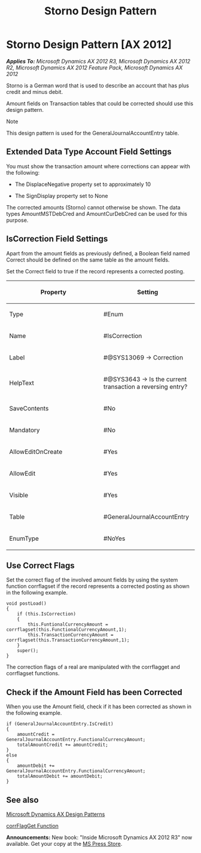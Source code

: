 ﻿---
title: Storno Design Pattern
TOCTitle: Storno
ms:assetid: 40d4ff11-a6fa-4728-8eca-60d8d6283dd4
ms:mtpsurl: https://msdn.microsoft.com/en-us/library/Aa594252(v=AX.60)
ms:contentKeyID: 35242947
ms.date: 05/18/2015
mtps_version: v=AX.60
---

# Storno Design Pattern [AX 2012]


_**Applies To:** Microsoft Dynamics AX 2012 R3, Microsoft Dynamics AX 2012 R2, Microsoft Dynamics AX 2012 Feature Pack, Microsoft Dynamics AX 2012_

Storno is a German word that is used to describe an account that has plus credit and minus debit.

Amount fields on Transaction tables that could be corrected should use this design pattern.


> [!NOTE]
> <P>This design pattern is used for the GeneralJournalAccountEntry table.</P>



## Extended Data Type Account Field Settings

You must show the transaction amount where corrections can appear with the following:

  - The DisplaceNegative property set to approximately 10

  - The SignDisplay property set to None

The corrected amounts (Storno) cannot otherwise be shown. The data types AmountMSTDebCred and AmountCurDebCred can be used for this purpose.

## IsCorrection Field Settings

Apart from the amount fields as previously defined, a Boolean field named Correct should be defined on the same table as the amount fields.

Set the Correct field to true if the record represents a corrected posting.

<table>
<colgroup>
<col style="width: 50%" />
<col style="width: 50%" />
</colgroup>
<thead>
<tr class="header">
<th><p>Property</p></th>
<th><p>Setting</p></th>
</tr>
</thead>
<tbody>
<tr class="odd">
<td><p>Type</p></td>
<td><p>#Enum</p></td>
</tr>
<tr class="even">
<td><p>Name</p></td>
<td><p>#IsCorrection</p></td>
</tr>
<tr class="odd">
<td><p>Label</p></td>
<td><p>#@SYS13069 -&gt; Correction</p></td>
</tr>
<tr class="even">
<td><p>HelpText</p></td>
<td><p>#@SYS3643 -&gt; Is the current transaction a reversing entry?</p></td>
</tr>
<tr class="odd">
<td><p>SaveContents</p></td>
<td><p>#No</p></td>
</tr>
<tr class="even">
<td><p>Mandatory</p></td>
<td><p>#No</p></td>
</tr>
<tr class="odd">
<td><p>AllowEditOnCreate</p></td>
<td><p>#Yes</p></td>
</tr>
<tr class="even">
<td><p>AllowEdit</p></td>
<td><p>#Yes</p></td>
</tr>
<tr class="odd">
<td><p>Visible</p></td>
<td><p>#Yes</p></td>
</tr>
<tr class="even">
<td><p>Table</p></td>
<td><p>#GeneralJournalAccountEntry</p></td>
</tr>
<tr class="odd">
<td><p>EnumType</p></td>
<td><p>#NoYes</p></td>
</tr>
</tbody>
</table>


## Use Correct Flags

Set the correct flag of the involved amount fields by using the system function corrflagset if the record represents a corrected posting as shown in the following example.

    void postLoad() 
    {
        if (this.IsCorrection)
        {
            this.FuntionalCurrencyAmount = corrflagset(this.FunctionalCurrencyAmount,1);
            this.TransactionCurrencyAmount = corrflagset(this.TransactionCurrencyAmount,1);
        }
        super(); 
    }

The correction flags of a real are manipulated with the corrflagget and corrflagset functions.

## Check if the Amount Field has been Corrected

When you use the Amount field, check if it has been corrected as shown in the following example.

    if (GeneralJournalAccountEntry.IsCredit)
    {
        amountCredit = GeneralJournalAccountEntry.FunctionalCurrencyAmount;
        totalAmountCredit += amountCredit;
    }
    else
    {
        amountDebit += GeneralJournalAccountEntry.FunctionalCurrencyAmount;
        totalAmountDebit += amountDebit;
    }

## See also

[Microsoft Dynamics AX Design Patterns](microsoft-dynamics-ax-design-patterns.md)

[corrFlagGet Function](https://msdn.microsoft.com/en-us/library/aa887212\(v=ax.60\))

  
**Announcements:** New book: "Inside Microsoft Dynamics AX 2012 R3" now available. Get your copy at the [MS Press Store](https://www.microsoftpressstore.com/store/inside-microsoft-dynamics-ax-2012-r3-9780735685109).

